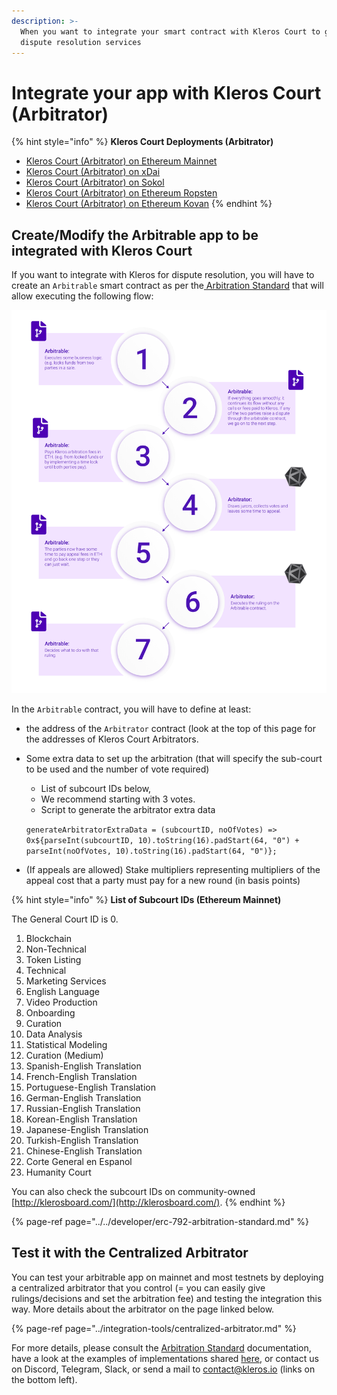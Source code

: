 ```yaml
---
description: >-
  When you want to integrate your smart contract with Kleros Court to get
  dispute resolution services
---
```


# Integrate your app with Kleros Court \(Arbitrator\)

{% hint style="info" %}
**Kleros Court Deployments \(Arbitrator\)**

* [Kleros Court \(Arbitrator\) on Ethereum Mainnet](https://etherscan.io/address/0x988b3a538b618c7a603e1c11ab82cd16dbe28069)
* [Kleros Court \(Arbitrator\) on xDai](https://blockscout.com/xdai/mainnet/address/0x9C1dA9A04925bDfDedf0f6421bC7EEa8305F9002)
* [Kleros Court \(Arbitrator\) on Sokol](https://blockscout.com/poa/sokol/address/0xb701ff19fBD9702DD7Ca099Ee7D0D42a2612baB5/)
* [Kleros Court \(Arbitrator\) on Ethereum Ropsten](https://ropsten.etherscan.io/address/0x9643e91d3734b795e914a64169147b70876272ba)
* [Kleros Court \(Arbitrator\) on Ethereum Kovan](https://kovan.etherscan.io/address/0x60b2abfdfad9c0873242f59f2a8c32a3cc682f80)
{% endhint %}

## Create/Modify the Arbitrable app to be integrated with Kleros Court

If you want to integrate with Kleros for dispute resolution, you will have to create an `Arbitrable` smart contract as per the[ Arbitration Standard](https://kleros.gitbook.io/docs/developer/erc-792-arbitration-standard) that will allow executing the following flow:

![](../../.gitbook/assets/flow_arbitrable-arbitrator-smart-contract.png)

In the `Arbitrable` contract, you will have to define at least:

* the address of the `Arbitrator` contract \(look at the top of this page for the addresses of Kleros Court Arbitrators.
* Some extra data to set up the arbitration \(that will specify the sub-court to be used and the number of vote required\)

  * List of subcourt IDs below,
  * We recommend starting with 3 votes.
  * Script to generate the arbitrator extra data

  `generateArbitratorExtraData = (subcourtID, noOfVotes) => 0x${parseInt(subcourtID, 10).toString(16).padStart(64, "0") + parseInt(noOfVotes, 10).toString(16).padStart(64, "0")};`

* \(If appeals are allowed\) Stake multipliers representing multipliers of the appeal cost that a party must pay for a new round \(in basis points\)

{% hint style="info" %}
**List of Subcourt IDs \(Ethereum Mainnet\)**  
  
The General Court ID is 0.

1. Blockchain
2. Non-Technical
3. Token Listing
4. Technical
5. Marketing Services
6. English Language
7. Video Production
8. Onboarding
9. Curation
10. Data Analysis
11. Statistical Modeling
12. Curation \(Medium\)
13. Spanish-English Translation
14. French-English Translation
15. Portuguese-English Translation
16. German-English Translation
17. Russian-English Translation
18. Korean-English Translation
19. Japanese-English Translation
20. Turkish-English Translation
21. Chinese-English Translation
22. Corte General en Espanol
23. Humanity Court

You can also check the subcourt IDs on community-owned [http://klerosboard.com/](http://klerosboard.com/).
{% endhint %}

{% page-ref page="../../developer/erc-792-arbitration-standard.md" %}

## Test it with the Centralized Arbitrator

You can test your arbitrable app on mainnet and most testnets by deploying a centralized arbitrator that you control \(= you can easily give rulings/decisions and set the arbitration fee\) and testing the integration this way. More details about the arbitrator on the page linked below.

{% page-ref page="../integration-tools/centralized-arbitrator.md" %}

For more details, please consult the [Arbitration Standard](https://kleros.gitbook.io/docs/developer/erc-792-arbitration-standard) documentation, have a look at the examples of implementations shared [here](https://github.com/kleros/erc-792/tree/master/contracts/examples), or contact us on Discord, Telegram, Slack, or send a mail to contact@kleros.io \(links on the bottom left\).

